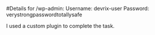 #Details for /wp-admin:
Username: devrix-user
Password: verystrongpasswordtotallysafe

I used a custom plugin to complete the task.
